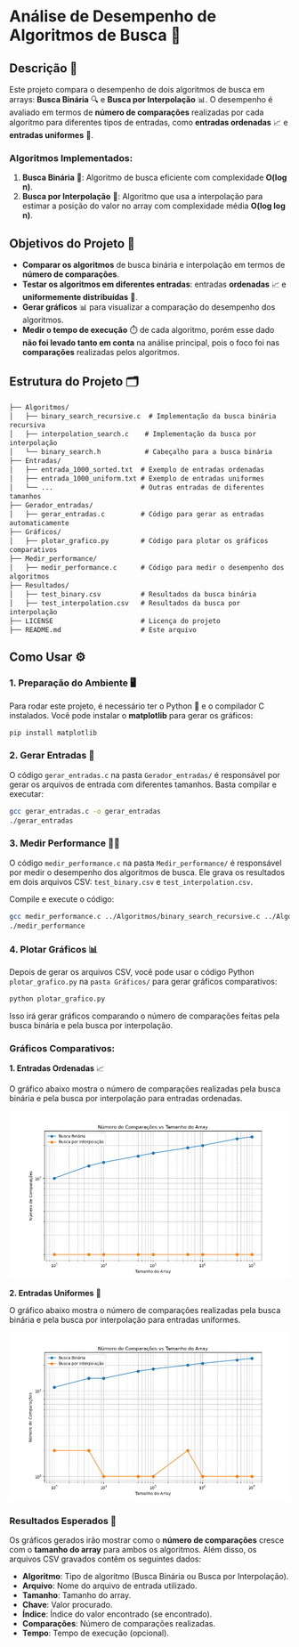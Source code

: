 # **Análise de Desempenho de Algoritmos de Busca** 🚀

## **Descrição** 📝

Este projeto compara o desempenho de dois algoritmos de busca em arrays: **Busca Binária** 🔍 e **Busca por Interpolação** 📊. O desempenho é avaliado em termos de **número de comparações** realizadas por cada algoritmo para diferentes tipos de entradas, como **entradas ordenadas** 📈 e **entradas uniformes** 🔢.

### **Algoritmos Implementados**:
1. **Busca Binária** 🔎: Algoritmo de busca eficiente com complexidade **O(log n)**.
2. **Busca por Interpolação** 📏: Algoritmo que usa a interpolação para estimar a posição do valor no array com complexidade média **O(log log n)**.

## **Objetivos do Projeto** 🎯

- **Comparar os algoritmos** de busca binária e interpolação em termos de **número de comparações**.
- **Testar os algoritmos em diferentes entradas**: entradas **ordenadas** 📈 e **uniformemente distribuídas** 🔢.
- **Gerar gráficos** 📊 para visualizar a comparação do desempenho dos algoritmos.
- **Medir o tempo de execução** ⏱️ de cada algoritmo, porém esse dado **não foi levado tanto em conta** na análise principal, pois o foco foi nas **comparações** realizadas pelos algoritmos.

## **Estrutura do Projeto** 🗂️

```plaintext
├── Algoritmos/
│   ├── binary_search_recursive.c  # Implementação da busca binária recursiva
│   ├── interpolation_search.c    # Implementação da busca por interpolação
│   └── binary_search.h           # Cabeçalho para a busca binária
├── Entradas/
│   ├── entrada_1000_sorted.txt  # Exemplo de entradas ordenadas
│   ├── entrada_1000_uniform.txt # Exemplo de entradas uniformes
│   └── ...                      # Outras entradas de diferentes tamanhos
├── Gerador_entradas/
│   ├── gerar_entradas.c         # Código para gerar as entradas automaticamente
├── Gráficos/
│   ├── plotar_grafico.py        # Código para plotar os gráficos comparativos
├── Medir_performance/
│   ├── medir_performance.c      # Código para medir o desempenho dos algoritmos
├── Resultados/
│   ├── test_binary.csv          # Resultados da busca binária
│   ├── test_interpolation.csv   # Resultados da busca por interpolação
├── LICENSE                      # Licença do projeto
├── README.md                    # Este arquivo
```

## **Como Usar** ⚙️

### **1. Preparação do Ambiente** 🖥️

Para rodar este projeto, é necessário ter o Python 🐍 e o compilador C instalados. Você pode instalar o **matplotlib** para gerar os gráficos:

```bash
pip install matplotlib
```

### 2. Gerar Entradas 🔄

O código ```gerar_entradas.c``` na pasta ```Gerador_entradas/``` é responsável por gerar os arquivos de entrada com diferentes tamanhos. Basta compilar e executar:

```bash
gcc gerar_entradas.c -o gerar_entradas
./gerar_entradas
```

### 3. Medir Performance 🏃‍♂️
O código ```medir_performance.c``` na pasta ```Medir_performance/``` é responsável por medir o desempenho dos algoritmos de busca. Ele grava os resultados em dois arquivos CSV: ```test_binary.csv``` e ```test_interpolation.csv```.

Compile e execute o código:

```bash
gcc medir_performance.c ../Algoritmos/binary_search_recursive.c ../Algoritmos/interpolation_search.c -o medir_performance
./medir_performance
```

### 4. Plotar Gráficos 📊

Depois de gerar os arquivos CSV, você pode usar o código Python ```plotar_grafico.py``` na ```pasta Gráficos/``` para gerar gráficos comparativos:

```bash
python plotar_grafico.py
```
Isso irá gerar gráficos comparando o número de comparações feitas pela busca binária e pela busca por interpolação.

### Gráficos Comparativos:

**1. Entradas Ordenadas** 📈

O gráfico abaixo mostra o número de comparações realizadas pela busca binária e pela busca por interpolação para entradas ordenadas.

![Gráfico de Entradas Ordenadas](Graficos/Images/img_sorted_graphic.jpg)

**2. Entradas Uniformes** 🔢

O gráfico abaixo mostra o número de comparações realizadas pela busca binária e pela busca por interpolação para entradas uniformes.

![Gráfico de Entradas Uniformes](Graficos/Images/img_uniform_graphic.jpg)

### **Resultados Esperados** 🎯

Os gráficos gerados irão mostrar como o **número de comparações** cresce com o **tamanho do array** para ambos os algoritmos. Além disso, os arquivos CSV gravados contêm os seguintes dados:

- **Algoritmo**: Tipo de algoritmo (Busca Binária ou Busca por Interpolação).
- **Arquivo**: Nome do arquivo de entrada utilizado.
- **Tamanho**: Tamanho do array.
- **Chave**: Valor procurado.
- **Índice**: Índice do valor encontrado (se encontrado).
- **Comparações**: Número de comparações realizadas.
- **Tempo**: Tempo de execução (opcional).

